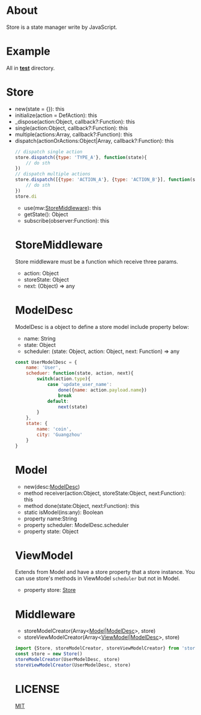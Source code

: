 # About
Store is a state manager write by JavaScript.

# Example
All in [__test__](https://github.com/CoinXu/store/tree/master/__test__) directory.

# Store
+ new(state = {}): this
+ initialize(action = DefAction): this
+ _dispose(action:Object, callback?:Function): this
+ single(action:Object, callback?:Function): this
+ multiple(actions:Array<Object>, callback?:Function): this
+ dispatch(actionOrActions:Object|Array<Object>, callback?:Function): this
```js
// dispatch single action
store.dispatch({type: 'TYPE_A'}, function(state){
    // do sth
})
// dispatch multiple actions
store.dispatch([{type: 'ACTION_A'}, {type: 'ACTION_B'}], function(state) {
    // do sth
})
store.di
```
+ use(mw:[StoreMiddleware](#storemiddleware)): this
+ getState(): Object
+ subscribe(observer:Function): this

# StoreMiddleware
Store middleware must be a function which receive three params.
+ action: Object
+ storeState: Object
+ next: (Object) => any

# ModelDesc
ModelDesc is a object to define a store model include property below:

+ name: String
+ state: Object
+ scheduler: (state: Object, action: Object, next: Function) => any
```js
const UserModelDesc = {
    name: 'User',
    scheduer: function(state, action, next){
        switch(action.type){
            case 'update_user_name':
                done({name: action.payload.name})
                break
            default:
                next(state)
        }
    },
    state: {
        name: 'coin',
        city: 'Guangzhou'
    }
}
```

# Model
+ new(desc:[ModelDesc](#modeldesc))
+ method receiver(action:Object, storeState:Object, next:Function): this
+ method done(state:Object, next:Function): this
+ static isModel(ins:any): Boolean
+ property name:String
+ property scheduler: ModelDesc.scheduler
+ property state: Object

# ViewModel
Extends from Model and have a store property that a store instance.
You can use store's methods in ViewModel `scheduler` but not in Model.

+ property store: [Store](#store)

# Middleware
+ storeModelCreator(Array<[Model](#model)|[ModelDesc](#modeldesc)>, store)
+ storeViewModelCreator(Array<[ViewModel](#viewmodel)|[ModelDesc](#modeldesc)>, store)

```js
import {Store, storeModelCreator, storeViewModelCreator} from 'store'
const store = new Store()
storeModelCreator(UserModelDesc, store)
storeViewModelCreator(UserModelDesc, store)
```

# LICENSE
[MIT](https://opensource.org/licenses/MIT)
